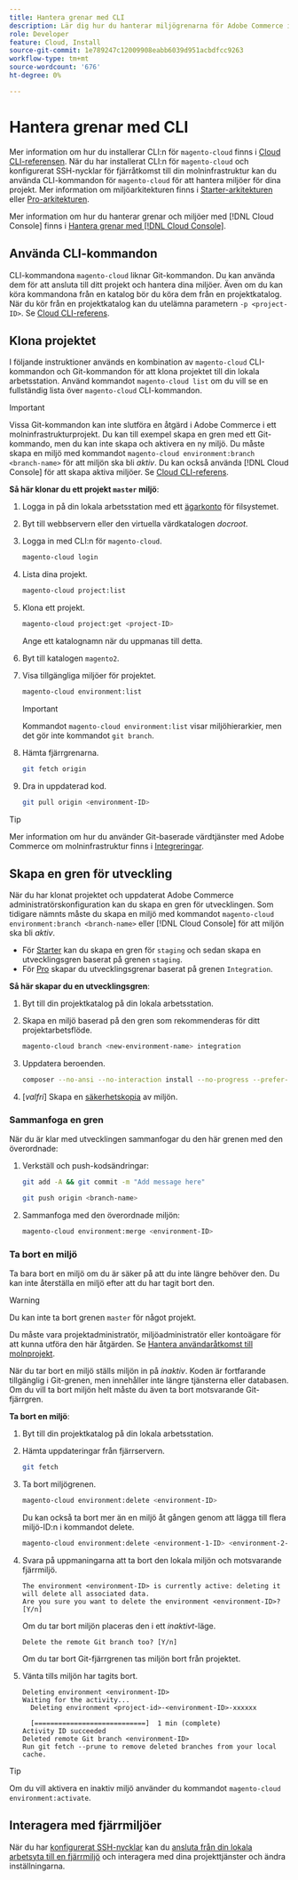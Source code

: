 ```yaml
---
title: Hantera grenar med CLI
description: Lär dig hur du hanterar miljögrenarna för Adobe Commerce i molninfrastrukturen med hjälp av Cloud CLI.
role: Developer
feature: Cloud, Install
source-git-commit: 1e789247c12009908eabb6039d951acbdfcc9263
workflow-type: tm+mt
source-wordcount: '676'
ht-degree: 0%

---
```


# Hantera grenar med CLI

Mer information om hur du installerar CLI:n för `magento-cloud` finns i [Cloud CLI-referensen](../dev-tools/cloud-cli-overview.md). När du har installerat CLI:n för `magento-cloud` och konfigurerat SSH-nycklar för fjärråtkomst till din molninfrastruktur kan du använda CLI-kommandon för `magento-cloud` för att hantera miljöer för dina projekt. Mer information om miljöarkitekturen finns i [Starter-arkitekturen](../architecture/starter-architecture.md) eller [Pro-arkitekturen](../architecture/pro-architecture.md).

Mer information om hur du hanterar grenar och miljöer med [!DNL Cloud Console] finns i [Hantera grenar med  [!DNL Cloud Console]](../project/console-branches.md).

## Använda CLI-kommandon

CLI-kommandona `magento-cloud` liknar Git-kommandon. Du kan använda dem för att ansluta till ditt projekt och hantera dina miljöer. Även om du kan köra kommandona från en katalog bör du köra dem från en projektkatalog. När du kör från en projektkatalog kan du utelämna parametern `-p <project-ID>`. Se [Cloud CLI-referens](../dev-tools/cloud-cli-overview.md).

## Klona projektet

I följande instruktioner används en kombination av `magento-cloud` CLI-kommandon och Git-kommandon för att klona projektet till din lokala arbetsstation. Använd kommandot `magento-cloud list` om du vill se en fullständig lista över `magento-cloud` CLI-kommandon.

>[!IMPORTANT]
>
>Vissa Git-kommandon kan inte slutföra en åtgärd i Adobe Commerce i ett molninfrastrukturprojekt. Du kan till exempel skapa en gren med ett Git-kommando, men du kan inte skapa och aktivera en ny miljö. Du måste skapa en miljö med kommandot `magento-cloud environment:branch <branch-name>` för att miljön ska bli _aktiv_. Du kan också använda [!DNL Cloud Console] för att skapa aktiva miljöer. Se [Cloud CLI-referens](../dev-tools/cloud-cli-overview.md#git-commands).

**Så här klonar du ett projekt `master` miljö**:

1. Logga in på din lokala arbetsstation med ett [ägarkonto](https://experienceleague.adobe.com/docs/commerce-operations/installation-guide/prerequisites/file-system/configure-permissions.html?lang=sv-SE) för filsystemet.

1. Byt till webbservern eller den virtuella värdkatalogen _docroot_.

1. Logga in med CLI:n för `magento-cloud`.

   ```bash
   magento-cloud login
   ```

1. Lista dina projekt.

   ```bash
   magento-cloud project:list
   ```

1. Klona ett projekt.

   ```bash
   magento-cloud project:get <project-ID>
   ```

   Ange ett katalognamn när du uppmanas till detta.

1. Byt till katalogen `magento2`.

1. Visa tillgängliga miljöer för projektet.

   ```bash
   magento-cloud environment:list
   ```

   >[!IMPORTANT]
   >
   >Kommandot `magento-cloud environment:list` visar miljöhierarkier, men det gör inte kommandot `git branch`.

1. Hämta fjärrgrenarna.

   ```bash
   git fetch origin
   ```

1. Dra in uppdaterad kod.

   ```bash
   git pull origin <environment-ID>
   ```

>[!TIP]
>
>Mer information om hur du använder Git-baserade värdtjänster med Adobe Commerce om molninfrastruktur finns i [Integreringar](../integrations/overview.md).

## Skapa en gren för utveckling

När du har klonat projektet och uppdaterat Adobe Commerce administratörskonfiguration kan du skapa en gren för utvecklingen. Som tidigare nämnts måste du skapa en miljö med kommandot `magento-cloud environment:branch <branch-name>` eller [!DNL Cloud Console] för att miljön ska bli _aktiv_.

- För [Starter](../architecture/starter-develop-deploy-workflow.md#clone-and-branch) kan du skapa en gren för `staging` och sedan skapa en utvecklingsgren baserat på grenen `staging`.
- För [Pro](../architecture/pro-develop-deploy-workflow.md#development-workflow) skapar du utvecklingsgrenar baserat på grenen `Integration`.

**Så här skapar du en utvecklingsgren**:

1. Byt till din projektkatalog på din lokala arbetsstation.

1. Skapa en miljö baserad på den gren som rekommenderas för ditt projektarbetsflöde.

   ```bash
   magento-cloud branch <new-environment-name> integration
   ```

1. Uppdatera beroenden.

   ```bash
   composer --no-ansi --no-interaction install --no-progress --prefer-dist --optimize-autoloader
   ```

1. [_valfri_] Skapa en [säkerhetskopia](../storage/snapshots.md) av miljön.

### Sammanfoga en gren

När du är klar med utvecklingen sammanfogar du den här grenen med den överordnade:

1. Verkställ och push-kodsändringar:

   ```bash
   git add -A && git commit -m "Add message here"
   ```

   ```bash
   git push origin <branch-name>
   ```

1. Sammanfoga med den överordnade miljön:

   ```bash
   magento-cloud environment:merge <environment-ID>
   ```

### Ta bort en miljö

Ta bara bort en miljö om du är säker på att du inte längre behöver den. Du kan inte återställa en miljö efter att du har tagit bort den.

>[!WARNING]
>
>Du kan inte ta bort grenen `master` för något projekt.

Du måste vara projektadministratör, miljöadministratör eller kontoägare för att kunna utföra den här åtgärden. Se [Hantera användaråtkomst till molnprojekt](../project/user-access.md).

När du tar bort en miljö ställs miljön in på _inaktiv_. Koden är fortfarande tillgänglig i Git-grenen, men innehåller inte längre tjänsterna eller databasen. Om du vill ta bort miljön helt måste du även ta bort motsvarande Git-fjärrgren.

**Ta bort en miljö**:

1. Byt till din projektkatalog på din lokala arbetsstation.

1. Hämta uppdateringar från fjärrservern.

   ```bash
   git fetch
   ```

1. Ta bort miljögrenen.

   ```bash
   magento-cloud environment:delete <environment-ID>
   ```

   Du kan också ta bort mer än en miljö åt gången genom att lägga till flera miljö-ID:n i kommandot delete.

   ```bash
   magento-cloud environment:delete <environment-1-ID> <environment-2-ID>
   ```

1. Svara på uppmaningarna att ta bort den lokala miljön och motsvarande fjärrmiljö.

   ```
   The environment <environment-ID> is currently active: deleting it will delete all associated data.
   Are you sure you want to delete the environment <environment-ID>? [Y/n]
   ```

   Om du tar bort miljön placeras den i ett _inaktivt_-läge.

   ```
   Delete the remote Git branch too? [Y/n]
   ```

   Om du tar bort Git-fjärrgrenen tas miljön bort från projektet.

1. Vänta tills miljön har tagits bort.

   ```
   Deleting environment <environment-ID>
   Waiting for the activity...
     Deleting environment <project-id>-<environment-ID>-xxxxxx
   
     [============================]  1 min (complete)
   Activity ID succeeded
   Deleted remote Git branch <environment-ID>
   Run git fetch --prune to remove deleted branches from your local cache.
   ```

>[!TIP]
>
>Om du vill aktivera en inaktiv miljö använder du kommandot `magento-cloud environment:activate`.

## Interagera med fjärrmiljöer

När du har [konfigurerat SSH-nycklar](../development/secure-connections.md) kan du [ansluta från din lokala arbetsyta till en fjärrmiljö](../development/secure-connections.md#connect-to-a-remote-environment) och interagera med dina projekttjänster och ändra inställningarna.
